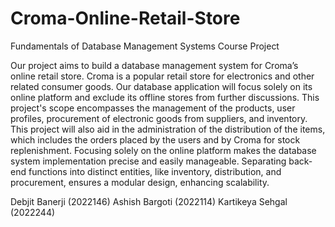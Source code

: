 # Croma-Online-Retail-Store
Fundamentals of Database Management Systems Course Project

Our project aims to build a database management system for Croma’s online retail store. Croma is a popular retail
store for electronics and other related consumer goods. Our database application will focus solely on its online
platform and exclude its offline stores from further discussions. This project's scope encompasses the management
of the products, user profiles, procurement of electronic goods from suppliers, and inventory. This project will
also aid in the administration of the distribution of the items, which includes the orders placed by the users and by
Croma for stock replenishment. Focusing solely on the online platform makes the database system
implementation precise and easily manageable. Separating back-end functions into distinct entities, like inventory,
distribution, and procurement, ensures a modular design, enhancing scalability.

Debjit Banerji (2022146)
Ashish Bargoti (2022114) 
Kartikeya Sehgal (2022244)
